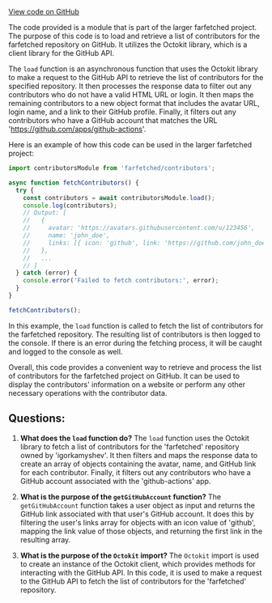 [View code on GitHub](https://github.com/igorkamyshev/farfetched/apps/website/docs/contributors.data.ts)

The code provided is a module that is part of the larger farfetched project. The purpose of this code is to load and retrieve a list of contributors for the farfetched repository on GitHub. It utilizes the Octokit library, which is a client library for the GitHub API.

The `load` function is an asynchronous function that uses the Octokit library to make a request to the GitHub API to retrieve the list of contributors for the specified repository. It then processes the response data to filter out any contributors who do not have a valid HTML URL or login. It then maps the remaining contributors to a new object format that includes the avatar URL, login name, and a link to their GitHub profile. Finally, it filters out any contributors who have a GitHub account that matches the URL 'https://github.com/apps/github-actions'.

Here is an example of how this code can be used in the larger farfetched project:

```javascript
import contributorsModule from 'farfetched/contributors';

async function fetchContributors() {
  try {
    const contributors = await contributorsModule.load();
    console.log(contributors);
    // Output: [
    //   {
    //     avatar: 'https://avatars.githubusercontent.com/u/123456',
    //     name: 'john_doe',
    //     links: [{ icon: 'github', link: 'https://github.com/john_doe' }],
    //   },
    //   ...
    // ]
  } catch (error) {
    console.error('Failed to fetch contributors:', error);
  }
}

fetchContributors();
```

In this example, the `load` function is called to fetch the list of contributors for the farfetched repository. The resulting list of contributors is then logged to the console. If there is an error during the fetching process, it will be caught and logged to the console as well.

Overall, this code provides a convenient way to retrieve and process the list of contributors for the farfetched project on GitHub. It can be used to display the contributors' information on a website or perform any other necessary operations with the contributor data.
## Questions: 
 1. **What does the `load` function do?**
The `load` function uses the Octokit library to fetch a list of contributors for the 'farfetched' repository owned by 'igorkamyshev'. It then filters and maps the response data to create an array of objects containing the avatar, name, and GitHub link for each contributor. Finally, it filters out any contributors who have a GitHub account associated with the 'github-actions' app.

2. **What is the purpose of the `getGitHubAccount` function?**
The `getGitHubAccount` function takes a user object as input and returns the GitHub link associated with that user's GitHub account. It does this by filtering the user's links array for objects with an icon value of 'github', mapping the link value of those objects, and returning the first link in the resulting array.

3. **What is the purpose of the `Octokit` import?**
The `Octokit` import is used to create an instance of the Octokit client, which provides methods for interacting with the GitHub API. In this code, it is used to make a request to the GitHub API to fetch the list of contributors for the 'farfetched' repository.